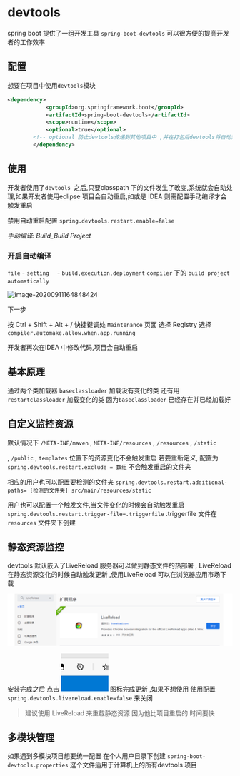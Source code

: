 # devtools

spring boot 提供了一组开发工具 `spring-boot-devtools` 可以很方便的提高开发者的工作效率

## 配置

想要在项目中使用`devtools`模块 

```xml
<dependency>
            <groupId>org.springframework.boot</groupId>
            <artifactId>spring-boot-devtools</artifactId>
            <scope>runtime</scope>
            <optional>true</optional>
        <!-- optional 防止devtools传递到其他项目中 ,并在打包后devtools将自动禁止使用 -->
        </dependency>
```

## 使用

开发者使用了`devtools `之后,只要classpath 下的文件发生了改变,系统就会自动处理,如果开发者使用eclipse 项目会自动重启,如或是 IDEA 则需配置手动编译才会触发重启

禁用自动重启配置 `spring.devtools.restart.enable=false`

*手动编译: Build_Build Project* 

### 开启自动编译

`file` -  `setting  `  -  `build,execution,deployment`  `compiler`  下的 `build project automatically`

![image-20200911164848424](Untitled.assets/image-20200911164848424.png)

下一步

按 Ctrl + Shift + Alt + /  快捷键调处  `Maintenance` 页面  选择 Registry  选择 `compiler.automake.allow.when.app.running`

开发者再次在IDEA 中修改代码,项目会自动重启



## 基本原理

通过两个类加载器 `baseclassloader` 加载没有变化的类  还有用`restartclassloader` 加载变化的类  因为`baseclassloader`  已经存在并已经加载好

## 自定义监控资源

默认情况下 `/META-INF/maven` , `META-INF/resources` , `/resources`  , `/static` 

, `/public` ,  `templates` 位置下的资源变化不会触发重启 若要重新定义, 配置为 `spring.devtools.restart.exclude = 数组` 不会触发重启的文件夹 

相应的用户也可以配置要检测的文件夹 `spring.devtools.restart.additional-paths= [检测的文件夹] src/main/resources/static` 

用户也可以配置一个触发文件,当文件变化的时候会自动触发重启  `spring.devtools.restart.trigger-file=.triggerfile`  .triggerfile 文件在 `resources` 文件夹下创建

## 静态资源监控

devtools 默认嵌入了LiveReload 服务器可以做到静态文件的热部署 , LiveReload 在静态资源变化的时候自动触发更新 ,使用LiveReload 可以在浏览器应用市场下载

![image-20200912102310484](https://raw.githubusercontent.com/1471246901/myblog/master/img/image-20200912102310484.png)

安装完成之后 点击 ![image-20200912102347883](https://raw.githubusercontent.com/1471246901/myblog/master/img/image-20200912102347883.png) 图标完成更新 ,如果不想使用 使用配置 `spring.devtools.livereload.enable=false` 来关闭 

>   建议使用 LiveReload 来重载静态资源 因为他比项目重启的 时间要快

## 多模块管理

如果遇到多模块项目想要统一配置 在个人用户目录下创建 `spring-boot-devtools.properties`  这个文件适用于计算机上的所有devtools 项目













